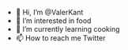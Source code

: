 - 👋 Hi, I’m @ValerKant
- 👀 I’m interested in food
- 🌱 I’m currently learning cooking
- 📫 How to reach me Twitter

<!---
ValerKant/ValerKant is a ✨ special ✨ repository because its `README.md` (this file) appears on your GitHub profile.
You can click the Preview link to take a look at your changes.
--->
